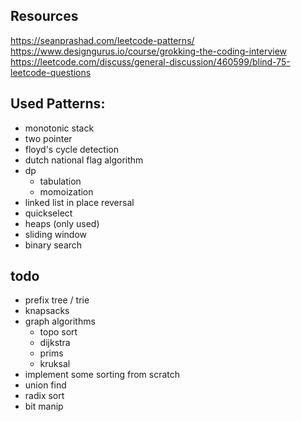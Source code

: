 ## Resources

https://seanprashad.com/leetcode-patterns/
https://www.designgurus.io/course/grokking-the-coding-interview
https://leetcode.com/discuss/general-discussion/460599/blind-75-leetcode-questions

## Used Patterns:
- monotonic stack
- two pointer
- floyd's cycle detection
- dutch national flag algorithm
- dp
    - tabulation
    - momoization
- linked list in place reversal
- quickselect
- heaps (only used)
- sliding window
- binary search

## todo
- prefix tree / trie
- knapsacks
- graph algorithms
    - topo sort
    - dijkstra
    - prims
    - kruksal
- implement some sorting from scratch
- union find
- radix sort
- bit manip